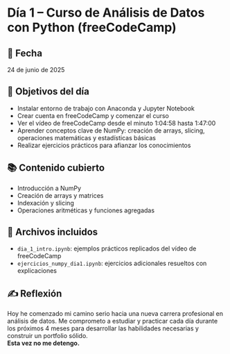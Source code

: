 # Día 1 – Curso de Análisis de Datos con Python (freeCodeCamp)

## 📅 Fecha
24 de junio de 2025

## 🎯 Objetivos del día
- Instalar entorno de trabajo con Anaconda y Jupyter Notebook
- Crear cuenta en freeCodeCamp y comenzar el curso
- Ver el vídeo de freeCodeCamp desde el minuto 1:04:58 hasta 1:47:00
- Aprender conceptos clave de NumPy: creación de arrays, slicing, operaciones matemáticas y estadísticas básicas
- Realizar ejercicios prácticos para afianzar los conocimientos

## 📚 Contenido cubierto
- Introducción a NumPy
- Creación de arrays y matrices
- Indexación y slicing
- Operaciones aritméticas y funciones agregadas

## 📂 Archivos incluidos
- `dia_1_intro.ipynb`: ejemplos prácticos replicados del vídeo de freeCodeCamp
- `ejercicios_numpy_dia1.ipynb`: ejercicios adicionales resueltos con explicaciones

## ✍️ Reflexión
Hoy he comenzado mi camino serio hacia una nueva carrera profesional en análisis de datos. Me comprometo a estudiar y practicar cada día durante los próximos 4 meses para desarrollar las habilidades necesarias y construir un portfolio sólido.  
**Esta vez no me detengo.**
